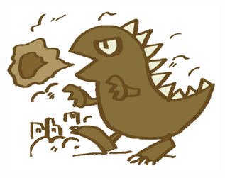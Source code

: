 <p align="center">
  <img src="./avatar_animation.gif" width="480" alt="nyuzilla" title="Seven Days of Fire" />
</p>
